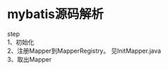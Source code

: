# mybatis源码解析

step   <br /> 
  1、初始化    <br />
 2、注册Mapper到MapperRegistry。 见InitMapper.java    <br /> 
  3、取出Mapper   <br /> 
 
